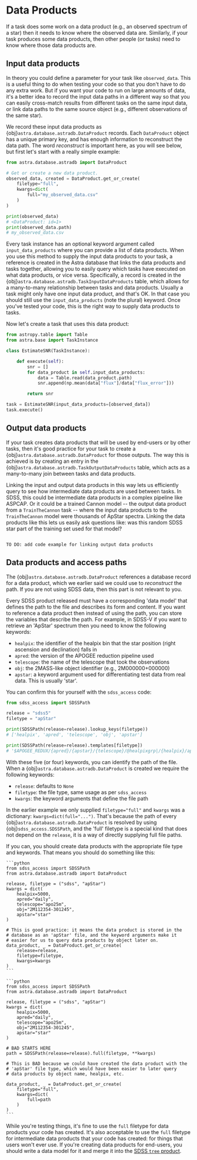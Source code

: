 # Data Products

If a task does some work on a data product (e.g., an observed spectrum of a star) then it needs to know where the observed data are. Similarly, if your task produces some data products, then other people (or tasks) need to know where those data products are.

## Input data products

In theory you could define a parameter for your task like `observed_data`.
This is a useful thing to do when testing your code so that you don't have to do any extra work.
But if you want your code to run on large amounts of data, it's a better idea to record the input data paths in a different way so that you can easily cross-match results from different tasks on the same input data, or link data paths to the same source object (e.g., different observations of the same star).

We record these input data products as {obj}`astra.database.astradb.DataProduct` records. Each `DataProduct` object has a unique primary key, and has enough information to reconstruct the data path. The word *reconstruct* is important here, as you will see below, but first let's start with a really simple example:

```python
from astra.database.astradb import DataProduct

# Get or create a new data product.
observed_data, created = DataProduct.get_or_create(
    filetype="full",
    kwargs=dict(
        full="my_observed_data.csv"
    )
)

print(observed_data)
# <DataProduct: id=1>
print(observed_data.path)
# my_observed_data.csv
```

Every task instance has an optional keyword argument called `input_data_products` where you can provide a list of data products.
When you use this method to supply the input data products to your task, a reference is created in the Astra database that links the data products and tasks together, allowing you to easily query which tasks have executed on what data products, or vice versa.
Specifically, a record is created in the {obj}`astra.database.astradb.TaskInputDataProducts` table, which allows for a many-to-many relationship between tasks and data products.
Usually a task might only have one input data product, and that's OK. In that case you should still use the `input_data_products` (note the plural) keyword. Once you've tested your code, this is the right way to supply data products to tasks.

Now let's create a task that uses this data product:

```python
from astropy.table import Table
from astra.base import TaskInstance

class EstimateSNR(TaskInstance):

    def execute(self):
        snr = []
        for data_product in self.input_data_products:
            data = Table.read(data_product.path)
            snr.append(np.mean(data["flux"]/data["flux_error"]))

        return snr

task = EstimateSNR(input_data_products=[observed_data])
task.execute()
```


## Output data products

If your task creates data products that will be used by end-users or by other tasks, then it's good practice for your task to create a {obj}`astra.database.astradb.DataProduct` for those outputs.
The way this is achieved is by creating an entry in the {obj}`astra.database.astradb.TaskOutputDataProducts` table, which acts as a many-to-many join between tasks and data products.

Linking the input and output data products in this way lets us efficiently query to see how intermediate data products are used between tasks. In SDSS, this could be intermediate data products in a complex pipeline like ASPCAP. Or it could be a trained Cannon model -- the output data product from a `TrainTheCannon` task -- where the input data products to the `TrainTheCannon` model were thousands of ApStar spectra. Linking the data products like this lets us easily ask questions like: was this random SDSS star part of the training set used for that model?

```{todo}

TO DO: add code example for linking output data products
```


## Data products and access paths

The {obj}`astra.database.astradb.DataProduct` references a database record for a data product, which we earlier said we could use to *reconstruct* the path. If you are not using SDSS data, then this part is not relevant to you.

Every SDSS product released must have a corresponding 'data model' that defines the path to the file and describes its form and content.
If you want to reference a data product then instead of using the path, you can store the variables that describe the path. For example, in SDSS-V if you want to retrieve an 'ApStar' spectrum then you need to know the following keywords:
- `healpix`: the identifier of the healpix bin that the star position (right ascension and declination) falls in
- `apred`: the version of the APOGEE reduction pipeline used
- `telescope`: the name of the telescope that took the observations
- `obj`: the 2MASS-like object identifier (e.g., 2M000000+000000)
- `apstar`: a keyword argument used for differentiating test data from real data. This is usually 'star'.

You can confirm this for yourself with the `sdss_access` code:

```python
from sdss_access import SDSSPath

release = "sdss5"
filetype = "apStar"

print(SDSSPath(release=release).lookup_keys(filetype))
# ['healpix', 'apred', 'telescope', 'obj', 'apstar']

print(SDSSPath(release=release).templates[filetype])
# '$APOGEE_REDUX/{apred}/{apstar}/{telescope}/@healpixgrp|/{healpix}/apStar-{apred}-{telescope}-{obj}.fits'
```

With these five (or four) keywords, you can identify the path of the file. When a {obj}`astra.database.astradb.DataProduct` is created we require the following keywords:
- `release`: defaults to `None`
- `filetype`: the file type, same usage as per `sdss_access`
- `kwargs`: the keyword arguments that define the file path

In the earlier example we only supplied `filetype="full"` and `kwargs` was a dictionary: `kwargs=dict(full="...")`. That's because the path of every {obj}`astra.database.astradb.DataProduct` is resolved by using {obj}`sdss_access.SDSSPath`, and the 'full' filetype is a special kind that does not depend on the `release`, it is a way of directly supplying full file paths.

If you can, you should create data products with the appropriate file type and keywords. That means you should do something like this:

``````{tab} Good (do this)
```python
from sdss_access import SDSSPath
from astra.database.astradb import DataProduct

release, filetype = ("sdss", "apStar")
kwargs = dict(
    healpix=5000,
    apred="daily",
    telescope="apo25m",
    obj="2M112354-301245",
    apstar="star"
)

# This is good practice: it means the data product is stored in the
# database as an 'apStar' file, and the keyword arguments make it
# easier for us to query data products by object later on.
data_product, _ = DataProduct.get_or_create(
    release=release,
    filetype=filetype,
    kwargs=kwargs
)
```
``````
``````{tab} Bad (avoid this)
```python
from sdss_access import SDSSPath
from astra.database.astradb import DataProduct

release, filetype = ("sdss", "apStar")
kwargs = dict(
    healpix=5000,
    apred="daily",
    telescope="apo25m",
    obj="2M112354-301245",
    apstar="star"
)

# BAD STARTS HERE
path = SDSSPath(release=release).full(filetype, **kwargs)

# This is BAD because we could have created the data product with the
# 'apStar' file type, which would have been easier to later query
# data products by object name, healpix, etc.

data_product, _ = DataProduct.get_or_create(
    filetype="full",
    kwargs=dict(
        full=path
    )
)
```
``````

While you're testing things, it's fine to use the `full` filetype for data products your code has created.
It's also acceptable to use the `full` filetype for intermediate data products that your code has created: for things that users won't ever use.
If you're creating data products for end-users, you should write a data model for it and merge it into the [SDSS `tree` product](https://github.com/sdss/tree).
